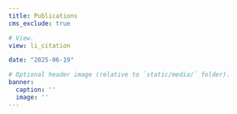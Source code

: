 ```yaml
---
title: Publications
cms_exclude: true

# View.
view: li_citation

date: "2025-06-19"

# Optional header image (relative to `static/media/` folder).
banner:
  caption: ''
  image: ''
---
```

